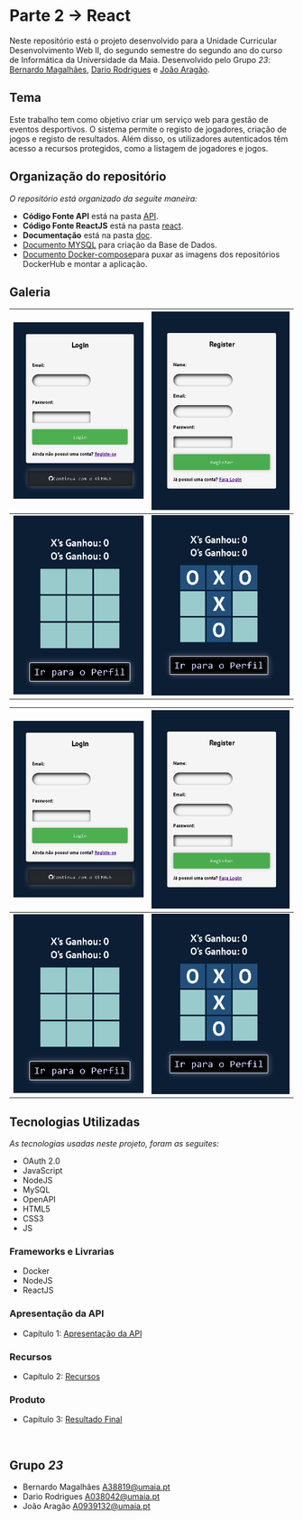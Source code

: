# Parte 2 -> React

Neste repositório está o projeto desenvolvido para a Unidade Curricular Desenvolvimento Web II, do segundo semestre do segundo ano do curso de Informática da Universidade da Maia. Desenvolvido pelo Grupo _23_: [Bernardo Magalhães](mailto:A38819@umaia.pt), [Dario Rodrigues](mailto:A038042@umaia.pt) e [João Aragão](mailto:A0939132@umaia.pt).

## Tema

Este trabalho tem como objetivo criar um serviço web para gestão de eventos desportivos. O sistema permite o registo de jogadores, criação de jogos e registo de resultados. Além disso, os utilizadores autenticados têm acesso a recursos protegidos, como a listagem de jogadores e jogos.

## Organização do repositório 

_O repositório está organizado da seguite maneira:_
* **Código Fonte API** está na pasta [API](src/).
* **Código Fonte ReactJS** está na pasta [react](src/).
* **Documentação** está na pasta [doc](src/).
* [Documento MYSQL](src/api/openapi.yaml) para criação da Base de Dados.
* [Documento Docker-compose](Queries_base_de_dados.sql)para puxar as imagens dos repositórios DockerHub e montar a aplicação.

## Galeria 

| ![1](doc/1.png)           | ![2](doc/2.png)  |
| ---------------------------- | ----------- |
| ![3](doc/3.png)           | ![4](doc/4.png)  |

| ![1](doc/1.png)           | ![2](doc/2.png)  |
| ---------------------------- | ----------- |
| ![3](doc/3.png)           | ![4](doc/4.png)  |

## Tecnologias Utilizadas

_As tecnologias usadas neste projeto, foram as seguites:_
* OAuth 2.0
* JavaScript
* NodeJS
* MySQL
* OpenAPI
* HTML5
* CSS3
* JS

### Frameworks e Livrarias 

* Docker
* NodeJS
* ReactJS

### Apresentação da API
* Capítulo 1: [Apresentação da API](doc/c1.md)
### Recursos
* Capítulo 2: [Recursos](doc/c2.md)
### Produto
* Capítulo 3: [Resultado Final](doc/c3.md)

<br>

## Grupo _23_
* Bernardo Magalhães [A38819@umaia.pt](mailto:A38819@umaia.pt)
* Dario Rodrigues [A038042@umaia.pt](mailto:A038042@umaia.pt)
* João Aragão [A0939132@umaia.pt](mailto:A0939132@umaia.pt)